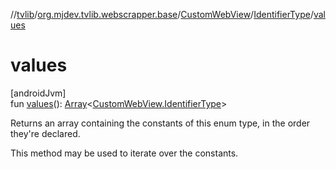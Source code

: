 //[tvlib](../../../../index.md)/[org.mjdev.tvlib.webscrapper.base](../../index.md)/[CustomWebView](../index.md)/[IdentifierType](index.md)/[values](values.md)

# values

[androidJvm]\
fun [values](values.md)(): [Array](https://kotlinlang.org/api/latest/jvm/stdlib/kotlin/-array/index.html)&lt;[CustomWebView.IdentifierType](index.md)&gt;

Returns an array containing the constants of this enum type, in the order they're declared.

This method may be used to iterate over the constants.
